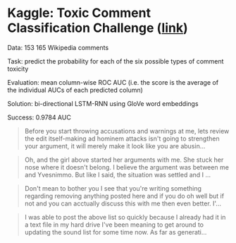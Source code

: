 # Kaggle: Toxic Comment Classification Challenge ([link](https://www.kaggle.com/c/jigsaw-toxic-comment-classification-challenge/overview))

Data: 153 165 Wikipedia comments

Task: predict the probability for each of the six possible types of comment toxicity

Evaluation: mean column-wise ROC AUC (i.e. the score is the average of the individual AUCs of each predicted column)

Solution: bi-directional LSTM-RNN using GloVe word embeddings

Success: 0.9784 AUC
<br/>
> Before you start throwing accusations and warnings at me, lets review the edit itself-making ad hominem attacks isn't going to strengthen your argument, it will merely make it look like you are abusin...

> Oh, and the girl above started her arguments with me. She stuck her nose where it doesn't belong. I believe the argument was between me and Yvesnimmo. But like I said, the situation was settled and I ...

> Don't mean to bother you I see that you're writing something regarding removing anything posted here and if you do oh well but if not and you can acctually discuss this with me then even better. I'...

> I was able to post the above list so quickly because I already had it in a text file in my hard drive I've been meaning to get around to updating the sound list for some time now. As far as generati...
